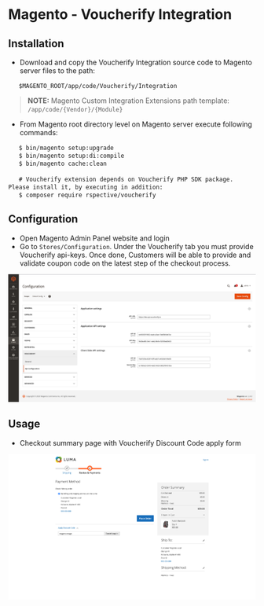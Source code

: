 # Magento - Voucherify Integration

## Installation

 - Download and copy the Voucherify Integration source code to Magento server files to the path:
 ```
    $MAGENTO_ROOT/app/code/Voucherify/Integration
 ```
 > **NOTE:** Magento Custom Integration Extensions path template: `/app/code/{Vendor}/{Module}`

 - From Magento root directory level on Magento server execute following commands:
 ```
    $ bin/magento setup:upgrade
    $ bin/magento setup:di:compile
    $ bin/magento cache:clean

    # Voucherify extension depends on Voucherify PHP SDK package. Please install it, by executing in addition:
    $ composer require rspective/voucherify
```

## Configuration

 - Open Magento Admin Panel website and login
 - Go to `Stores/Configuration`. Under the Voucherify tab you must provide Voucherify api-keys. Once done, Customers will be able to provide and validate coupon code on the latest step of the checkout process.

 <p align="center" >
  <img src="./docs/images/magento-configuration.png" />
</p>

## Usage

 - Checkout summary page with Voucherify Discount Code apply form

<p align="center" >
  <img src="./docs/images/magento-checkout.png" />
</p>